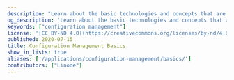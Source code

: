 ```yaml
---
description: "Learn about the basic technologies and concepts that are used across different configuration management tools."
og_description: 'Learn about the basic technologies and concepts that are used across different configuration management tools.'
keywords: ["configuration management"]
license: '[CC BY-ND 4.0](https://creativecommons.org/licenses/by-nd/4.0)'
published: 2020-07-15
title: Configuration Management Basics
show_in_lists: true
aliases: ['/applications/configuration-management/basics/']
contributors: ["Linode"]
---
```



